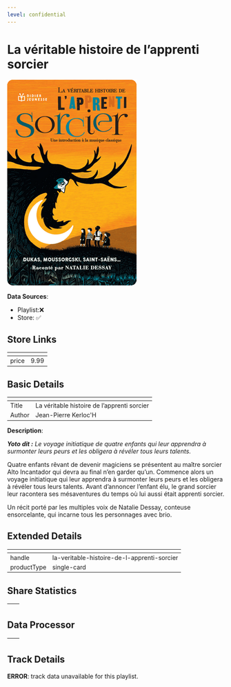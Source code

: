 ```yaml
---
level: confidential
---
```

# La véritable histoire de l’apprenti sorcier

![card_[gcjWP].png](../../img/cards/card_[gcjWP].png)

**Data Sources**: 

- Playlist:❌
- Store: ✅


## Store Links

| <!-- --> | <!-- --> |
| - | - |
| price | 9.99 |


## Basic Details

| <!-- --> | <!-- --> |
| - | - |
| Title | La véritable histoire de l’apprenti sorcier |
| Author | Jean-Pierre Kerloc'H |

**Description**:

_**Yoto dit :** Le voyage initiatique de quatre enfants qui leur apprendra à surmonter leurs peurs et les obligera à révéler tous leurs talents._

Quatre enfants rêvant de devenir magiciens se présentent au maître sorcier Alto Incantador qui devra au final n’en garder qu’un. Commence alors un voyage initiatique qui leur apprendra à surmonter leurs peurs et les obligera à révéler tous leurs talents. Avant d’annoncer l’enfant élu, le grand sorcier leur racontera ses mésaventures du temps où lui aussi était apprenti sorcier.

Un récit porté par les multiples voix de Natalie Dessay, conteuse ensorcelante, qui incarne tous les personnages avec brio.


## Extended Details

| <!-- --> | <!-- --> |
| - | - |
| handle | la-veritable-histoire-de-l-apprenti-sorcier |
| productType | single-card |


## Share Statistics

| <!-- --> | <!-- --> |
| - | - |


## Data Processor

| <!-- --> | <!-- --> |
| - | - |


## Track Details

**ERROR**: track data unavailable for this playlist.
